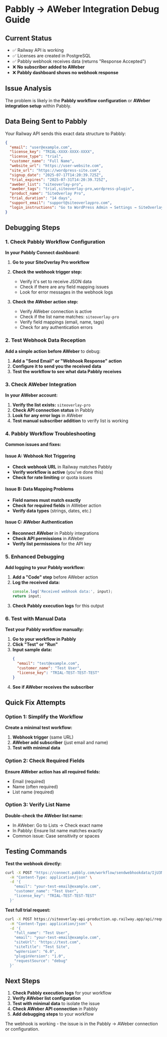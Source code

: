 # Pabbly → AWeber Integration Debug Guide

## Current Status
- ✅ Railway API is working
- ✅ Licenses are created in PostgreSQL
- ✅ Pabbly webhook receives data (returns "Response Accepted")
- ❌ **No subscriber added to AWeber**
- ❌ **Pabbly dashboard shows no webhook response**

## Issue Analysis

The problem is likely in the **Pabbly workflow configuration** or **AWeber integration setup** within Pabbly.

## Data Being Sent to Pabbly

Your Railway API sends this exact data structure to Pabbly:

```json
{
  "email": "user@example.com",
  "license_key": "TRIAL-XXXX-XXXX-XXXX",
  "license_type": "trial",
  "customer_name": "Full Name",
  "website_url": "https://user-website.com",
  "site_url": "https://wordpress-site.com",
  "signup_date": "2025-07-17T14:20:39.725Z",
  "trial_expires": "2025-07-31T14:20:39.725Z",
  "aweber_list": "siteoverlay-pro",
  "aweber_tags": "trial,siteoverlay-pro,wordpress-plugin",
  "product_name": "SiteOverlay Pro",
  "trial_duration": "14 days",
  "support_email": "support@siteoverlaypro.com",
  "login_instructions": "Go to WordPress Admin → Settings → SiteOverlay License"
}
```

## Debugging Steps

### 1. Check Pabbly Workflow Configuration

**In your Pabbly Connect dashboard:**

1. **Go to your SiteOverlay Pro workflow**
2. **Check the webhook trigger step:**
   - Verify it's set to receive JSON data
   - Check if there are any field mapping issues
   - Look for error messages in the webhook logs

3. **Check the AWeber action step:**
   - Verify AWeber connection is active
   - Check if the list name matches: `siteoverlay-pro`
   - Verify field mappings (email, name, tags)
   - Check for any authentication errors

### 2. Test Webhook Data Reception

**Add a simple action before AWeber** to debug:

1. **Add a "Send Email" or "Webhook Response" action**
2. **Configure it to send you the received data**
3. **Test the workflow to see what data Pabbly receives**

### 3. Check AWeber Integration

**In your AWeber account:**

1. **Verify the list exists:** `siteoverlay-pro`
2. **Check API connection status** in Pabbly
3. **Look for any error logs** in AWeber
4. **Test manual subscriber addition** to verify list is working

### 4. Pabbly Workflow Troubleshooting

**Common issues and fixes:**

#### Issue A: Webhook Not Triggering
- **Check webhook URL** in Railway matches Pabbly
- **Verify workflow is active** (you've done this)
- **Check for rate limiting** or quota issues

#### Issue B: Data Mapping Problems
- **Field names must match exactly**
- **Check for required fields** in AWeber action
- **Verify data types** (strings, dates, etc.)

#### Issue C: AWeber Authentication
- **Reconnect AWeber** in Pabbly integrations
- **Check API permissions** in AWeber
- **Verify list permissions** for the API key

### 5. Enhanced Debugging

**Add logging to your Pabbly workflow:**

1. **Add a "Code" step** before AWeber action
2. **Log the received data:**
   ```javascript
   console.log('Received webhook data:', input);
   return input;
   ```
3. **Check Pabbly execution logs** for this output

### 6. Test with Manual Data

**Test your Pabbly workflow manually:**

1. **Go to your workflow in Pabbly**
2. **Click "Test" or "Run"**
3. **Input sample data:**
   ```json
   {
     "email": "test@example.com",
     "customer_name": "Test User",
     "license_key": "TRIAL-TEST-TEST-TEST"
   }
   ```
4. **See if AWeber receives the subscriber**

## Quick Fix Attempts

### Option 1: Simplify the Workflow
**Create a minimal test workflow:**
1. **Webhook trigger** (same URL)
2. **AWeber add subscriber** (just email and name)
3. **Test with minimal data**

### Option 2: Check Required Fields
**Ensure AWeber action has all required fields:**
- Email (required)
- Name (often required)
- List name (required)

### Option 3: Verify List Name
**Double-check the AWeber list name:**
- In AWeber: Go to Lists → Check exact name
- In Pabbly: Ensure list name matches exactly
- Common issue: Case sensitivity or spaces

## Testing Commands

**Test the webhook directly:**
```bash
curl -X POST "https://connect.pabbly.com/workflow/sendwebhookdata/IjU3NjYwNTZhMDYzNjA0M2M1MjZjNTUzNjUxMzEi_pc" \
  -H "Content-Type: application/json" \
  -d '{
    "email": "your-test-email@example.com",
    "customer_name": "Test User",
    "license_key": "TRIAL-TEST-TEST-TEST"
  }'
```

**Test full trial request:**
```bash
curl -X POST https://siteoverlay-api-production.up.railway.app/api/request-trial \
  -H "Content-Type: application/json" \
  -d '{
    "full_name": "Test User",
    "email": "your-test-email@example.com",
    "siteUrl": "https://test.com",
    "siteTitle": "Test Site",
    "wpVersion": "6.0",
    "pluginVersion": "1.0",
    "requestSource": "debug"
  }'
```

## Next Steps

1. **Check Pabbly execution logs** for your workflow
2. **Verify AWeber list configuration**
3. **Test with minimal data** to isolate the issue
4. **Check AWeber API connection** in Pabbly
5. **Add debugging steps** to your workflow

The webhook is working - the issue is in the Pabbly → AWeber connection or configuration.